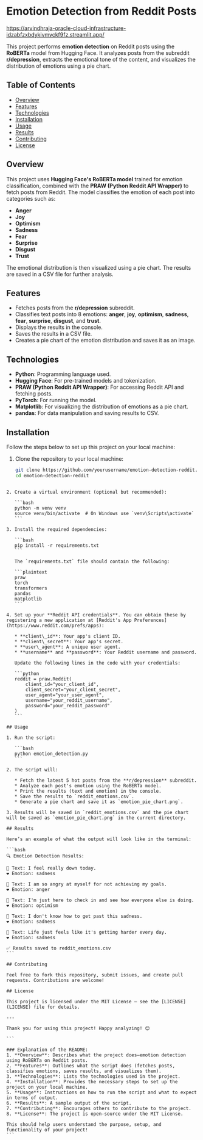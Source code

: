 # Emotion Detection from Reddit Posts
https://arvindhraja-oracle-cloud-infrastructure-idzabfzxbdykivmvckf9fz.streamlit.app/


This project performs **emotion detection** on Reddit posts using the **RoBERTa** model from Hugging Face. It analyzes posts from the subreddit **r/depression**, extracts the emotional tone of the content, and visualizes the distribution of emotions using a pie chart.

## Table of Contents
- [Overview](#overview)
- [Features](#features)
- [Technologies](#technologies)
- [Installation](#installation)
- [Usage](#usage)
- [Results](#results)
- [Contributing](#contributing)
- [License](#license)

## Overview

This project uses **Hugging Face's RoBERTa model** trained for emotion classification, combined with the **PRAW (Python Reddit API Wrapper)** to fetch posts from Reddit. The model classifies the emotion of each post into categories such as:
- **Anger**
- **Joy**
- **Optimism**
- **Sadness**
- **Fear**
- **Surprise**
- **Disgust**
- **Trust**

The emotional distribution is then visualized using a pie chart. The results are saved in a CSV file for further analysis.

## Features
- Fetches posts from the **r/depression** subreddit.
- Classifies text posts into 8 emotions: **anger**, **joy**, **optimism**, **sadness**, **fear**, **surprise**, **disgust**, and **trust**.
- Displays the results in the console.
- Saves the results in a CSV file.
- Creates a pie chart of the emotion distribution and saves it as an image.

## Technologies
- **Python**: Programming language used.
- **Hugging Face**: For pre-trained models and tokenization.
- **PRAW (Python Reddit API Wrapper)**: For accessing Reddit API and fetching posts.
- **PyTorch**: For running the model.
- **Matplotlib**: For visualizing the distribution of emotions as a pie chart.
- **pandas**: For data manipulation and saving results to CSV.

## Installation

Follow the steps below to set up this project on your local machine:

1. Clone the repository to your local machine:
   ```bash
   git clone https://github.com/yourusername/emotion-detection-reddit.git
   cd emotion-detection-reddit
````

2. Create a virtual environment (optional but recommended):

   ```bash
   python -m venv venv
   source venv/bin/activate  # On Windows use `venv\Scripts\activate`
   ```

3. Install the required dependencies:

   ```bash
   pip install -r requirements.txt
   ```

   The `requirements.txt` file should contain the following:

   ```plaintext
   praw
   torch
   transformers
   pandas
   matplotlib
   ```

4. Set up your **Reddit API credentials**. You can obtain these by registering a new application at [Reddit's App Preferences](https://www.reddit.com/prefs/apps):

   * **client\_id**: Your app's client ID.
   * **client\_secret**: Your app's secret.
   * **user\_agent**: A unique user agent.
   * **username** and **password**: Your Reddit username and password.

   Update the following lines in the code with your credentials:

   ```python
   reddit = praw.Reddit(
       client_id="your_client_id",
       client_secret="your_client_secret",
       user_agent="your_user_agent",
       username="your_reddit_username",
       password="your_reddit_password"
   )
   ```

## Usage

1. Run the script:

   ```bash
   python emotion_detection.py
   ```

2. The script will:

   * Fetch the latest 5 hot posts from the **r/depression** subreddit.
   * Analyze each post's emotion using the RoBERTa model.
   * Print the results (text and emotion) in the console.
   * Save the results to `reddit_emotions.csv`.
   * Generate a pie chart and save it as `emotion_pie_chart.png`.

3. Results will be saved in `reddit_emotions.csv` and the pie chart will be saved as `emotion_pie_chart.png` in the current directory.

## Results

Here’s an example of what the output will look like in the terminal:

```bash
🔍 Emotion Detection Results:

📝 Text: I feel really down today.
❤️ Emotion: sadness

📝 Text: I am so angry at myself for not achieving my goals.
❤️ Emotion: anger

📝 Text: I'm just here to check in and see how everyone else is doing.
❤️ Emotion: optimism

📝 Text: I don't know how to get past this sadness.
❤️ Emotion: sadness

📝 Text: Life just feels like it's getting harder every day.
❤️ Emotion: sadness

✅ Results saved to reddit_emotions.csv
```

## Contributing

Feel free to fork this repository, submit issues, and create pull requests. Contributions are welcome!

## License

This project is licensed under the MIT License – see the [LICENSE](LICENSE) file for details.

---

Thank you for using this project! Happy analyzing! 😊

```

### Explanation of the README:
1. **Overview**: Describes what the project does—emotion detection using RoBERTa on Reddit posts.
2. **Features**: Outlines what the script does (fetches posts, classifies emotions, saves results, and visualizes them).
3. **Technologies**: Lists the technologies used in the project.
4. **Installation**: Provides the necessary steps to set up the project on your local machine.
5. **Usage**: Instructions on how to run the script and what to expect in terms of output.
6. **Results**: A sample output of the script.
7. **Contributing**: Encourages others to contribute to the project.
8. **License**: The project is open-source under the MIT License.

This should help users understand the purpose, setup, and functionality of your project!
```
